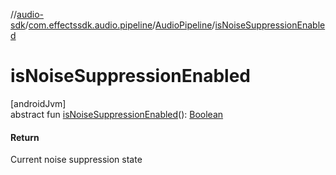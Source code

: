 //[audio-sdk](../../../index.md)/[com.effectssdk.audio.pipeline](../index.md)/[AudioPipeline](index.md)/[isNoiseSuppressionEnabled](is-noise-suppression-enabled.md)

# isNoiseSuppressionEnabled

[androidJvm]\
abstract fun [isNoiseSuppressionEnabled](is-noise-suppression-enabled.md)(): [Boolean](https://kotlinlang.org/api/core/kotlin-stdlib/kotlin/-boolean/index.html)

#### Return

Current noise suppression state